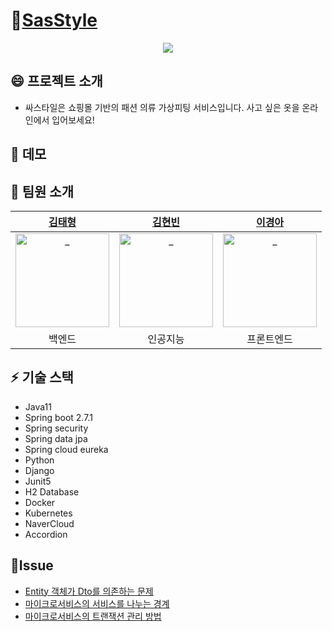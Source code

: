# :dress:<a href="http://gram-img.s3-website.ap-northeast-2.amazonaws.com/">SasStyle<a>

<p align="center">
  <img src="https://user-images.githubusercontent.com/50149671/183791814-f21f3d88-c36c-4e8e-8ac3-ed5fb666cc87.png">
</p>

## :smile: 프로젝트 소개
- 싸스타일은 쇼핑몰 기반의 패션 의류 가상피팅 서비스입니다. 사고 싶은 옷을 온라인에서 입어보세요!

## 🚀 데모

## 👬 팀원 소개
<table>
<thead>
<tr>
<th align="center"><a href="https://github.com/kingjaewon2000">김태형</a></th>
<th align="center"><a href="https://github.com/myunbongs">김현빈</a></th>
<th align="center"><a href="https://github.com/pyuung">이경아</a></th>
</tr>
  </thead>
  <tbody>
  <tr>
  <td align="center"><a target="_blank" rel="noopener noreferrer" href="https://avatars.githubusercontent.com/u/67677561?s=400&amp;v=4"><img src="https://user-images.githubusercontent.com/50149671/183793408-6122aec3-3322-47d6-b249-179ed729afaa.png" width="150px" alt="_" style="max-width: 100%;"></a></td>
  <td align="center"><a target="_blank" rel="noopener noreferrer" href="https://avatars.githubusercontent.com/u/59258239?s=400&amp;v=4"><img src="https://user-images.githubusercontent.com/50149671/183793466-97fd5c40-1bb8-4d3b-9961-aabd6ec5cffe.png" width="150px" alt="_" style="max-width: 100%;"></a></td>
  <td align="center"><a target="_blank" rel="noopener noreferrer" href="https://avatars.githubusercontent.com/u/51393021?s=400&amp;v=4"><img src="https://user-images.githubusercontent.com/50149671/183793514-b5ef5cb4-8cac-4f54-bf16-13578a227d6f.png" width="150px" alt="_" style="max-width: 100%;"></a></td>
  </tr>
  <tr>
  <td align="center"> 백엔드 </td>
  <td align="center"> 인공지능</td>
  <td align="center"> 프론트엔드 </td>
  </tr>
  </tbody>
</table>

## ⚡️ 기술 스택
- Java11
- Spring boot 2.7.1
- Spring security
- Spring data jpa
- Spring cloud eureka
- Python
- Django
- Junit5
- H2 Database
- Docker
- Kubernetes
- NaverCloud
- Accordion

## 📌Issue
- [Entity 객체가 Dto를 의존하는 문제](https://github.com/sasstyle/backend/issues/24)
- [마이크로서비스의 서비스를 나누는 경계](https://github.com/sasstyle/backend/issues/34)
- [마이크로서비스의 트랜잭션 관리 방법](https://github.com/sasstyle/backend/issues/29)
